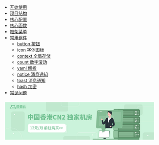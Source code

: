 * [开始使用](start/)
* [项目结构](file/)
* [核心配置](config/)
* [核心函数](function/)
* [框架菜单](menu/)
* [常用组件](javascript:;)
    - [button 按钮](component/button)
	- [icon 字体图标](component/icon)
    - [context 全局存储](component/context)
	- [count 数字滚动](component/count)
    - [yaml 解析](component/yaml)
	- [notice 消息通知](component/notice)
	- [toast 消息通知](component/toast)
	- [hash 加密](component/hash)
* [常见问题](question/)

<div class="ew-doc-adv-list" style="padding-top:8px;padding-left:8px;padding-right:8px;">
    <a class="ew-doc-adv-item" href="https://www.cmy.cn/cart" target="_blank">
        <img src="./image/cmy.jpg"/>
    </a>
</div>